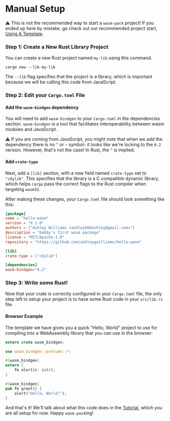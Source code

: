 # Manual Setup

⚠️ This is not the recommended way to start a `wasm-pack` project! If you ended up
here by mistake, go check out our recommended project start, [Using A Template].

[Using A Template]: using-a-template.md

### Step 1: Create a New Rust Library Project

You can create a new Rust project named `my-lib` using this command.

```
cargo new --lib my-lib
```

The `--lib` flag specifies that the project is a library, which is important
because we will be calling this code from JavaScript.

### Step 2: Edit your `Cargo.toml` File

#### Add the `wasm-bindgen` dependency

You will need to add `wasm-bindgen` to your `Cargo.toml` in the dependencies
section. `wasm-bindgen` is a tool that facilitates interoperability between
wasm modules and JavaScript.

⚠️ If you are coming from JavaScript, you might note that when we add the dependency
there is no `^` or `~` symbol- it looks like we're locking to the `0.2` version. 
However, that's not the case! In Rust, the `^` is implied.

#### Add `crate-type`

Next, add a `[lib]` section, with a new field named `crate-type` set to
`"cdylib"`. This specifies that the library is a C compatible dynamic library,
which helps `cargo` pass the correct flags to the Rust compiler when targeting
`wasm32`.

After making these changes, your `Cargo.toml` file should look something like
this:

```toml
[package]
name = "hello-wasm"
version = "0.1.0"
authors = ["Ashley Williams <ashley666ashley@gmail.com>"]
description = "babby's first wasm package"
license = "MIT/Apache-2.0"
repository = "https://github.com/ashleygwilliams/hello-wasm"

[lib]
crate-type = ["cdylib"]

[dependencies]
wasm-bindgen="0.2"
```

### Step 3: Write some Rust!

Now that your crate is correctly configured in your `Cargo.toml` file, the only step
left to setup your project is to have some Rust code in your `src/lib.rs` file.

#### Browser Example

The template we have gives you a quick "Hello, World" project to use for compiling into
a WebAssembly library that you can use in the browser:

```rust
extern crate wasm_bindgen;

use wasm_bindgen::prelude::*;

#[wasm_bindgen]
extern {
    fn alert(s: &str);
}

#[wasm_bindgen]
pub fn greet() {
    alert("Hello, World!");
}
```

And that's it! We'll talk about what this code does in the [Tutorial], which you are all
setup for now. Happy `wasm-pack`ing!

[Tutorial]: ../tutorial/index.html
